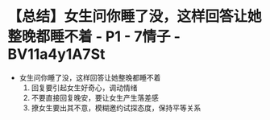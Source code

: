 # 【总结】女生问你睡了没，这样回答让她整晚都睡不着 - P1 - 7情子 - BV11a4y1A7St

-   女生问你睡了没，这样回答让她整晚都睡不着
    1.  回复要引起女生好奇心，调动情绪
    2.  不要直接回复晚安，要让女生产生落差感
    3.  撩女生要出其不意，模糊邀约试探态度，保持平等关系